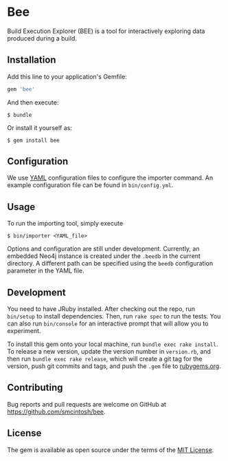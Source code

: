 # Bee

Build Execution Explorer (BEE) is a tool for interactively exploring data produced during a build.

## Installation

Add this line to your application's Gemfile:

```ruby
gem 'bee'
```

And then execute:

    $ bundle

Or install it yourself as:

    $ gem install bee

## Configuration 

We use [YAML](http://yaml.org/) configuration files to configure the importer command. An example configuration file can be found in `bin/config.yml`.

## Usage

To run the importing tool, simply execute

```shell
$ bin/importer <YAML_file>
```

Options and configuration are still under development. Currently, an embedded Neo4j instance is created under the `.beedb` in the current directory. A different path can be specified using the `beedb` configuration parameter in the YAML file.

## Development

You need to have JRuby installed. After checking out the repo, run `bin/setup` to install dependencies. Then, run `rake spec` to run the tests. You can also run `bin/console` for an interactive prompt that will allow you to experiment.

To install this gem onto your local machine, run `bundle exec rake install`. To release a new version, update the version number in `version.rb`, and then run `bundle exec rake release`, which will create a git tag for the version, push git commits and tags, and push the `.gem` file to [rubygems.org](https://rubygems.org).

## Contributing

Bug reports and pull requests are welcome on GitHub at https://github.com/smcintosh/bee.


## License

The gem is available as open source under the terms of the [MIT License](http://opensource.org/licenses/MIT).

